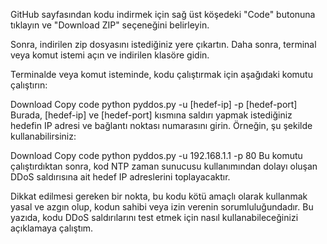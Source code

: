 GitHub sayfasından kodu indirmek için sağ üst köşedeki "Code" butonuna tıklayın ve "Download ZIP" seçeneğini belirleyin.

Sonra, indirilen zip dosyasını istediğiniz yere çıkartın. Daha sonra, terminal veya komut istemi açın ve indirilen klasöre gidin.

Terminalde veya komut isteminde, kodu çalıştırmak için aşağıdaki komutu çalıştırın:

Download
Copy code
python pyddos.py -u [hedef-ip] -p [hedef-port]
Burada, [hedef-ip] ve [hedef-port] kısmına saldırı yapmak istediğiniz hedefin IP adresi ve bağlantı noktası numarasını girin. Örneğin, şu şekilde kullanabilirsiniz:

Download
Copy code
python pyddos.py -u 192.168.1.1 -p 80
Bu komutu çalıştırdıktan sonra, kod NTP zaman sunucusu kullanımından dolayı oluşan DDoS saldırısına ait hedef IP adreslerini toplayacaktır.

Dikkat edilmesi gereken bir nokta, bu kodu kötü amaçlı olarak kullanmak yasal ve azgın olup, kodun sahibi veya izin verenin sorumluluğundadır. Bu yazıda, kodu DDoS saldırılarını test etmek için nasıl kullanabileceğinizi açıklamaya çalıştım.
